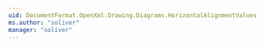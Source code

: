 ```yaml
---
uid: DocumentFormat.OpenXml.Drawing.Diagrams.HorizontalAlignmentValues
ms.author: "soliver"
manager: "soliver"
---
```

